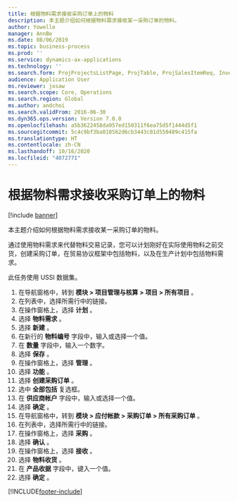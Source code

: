 ```yaml
---
title: 根据物料需求接收采购订单上的物料
description: 本主题介绍如何根据物料需求接收某一采购订单的物料。
author: Yowelle
manager: AnnBe
ms.date: 08/06/2019
ms.topic: business-process
ms.prod: ''
ms.service: dynamics-ax-applications
ms.technology: ''
ms.search.form: ProjProjectsListPage, ProjTable, ProjSalesItemReq, InventItemIdLookupSimple, PurchCreateFromSalesOrder, VendAccountItemLookup, PurchTable, PurchEditLines
audience: Application User
ms.reviewer: josaw
ms.search.scope: Core, Operations
ms.search.region: Global
ms.author: andchoi
ms.search.validFrom: 2016-06-30
ms.dyn365.ops.version: Version 7.0.0
ms.openlocfilehash: a5b3622458da957ed150311f6ea75d5f1444d5f1
ms.sourcegitcommit: 5c4c9bf3ba018562d6cb3443c01d550489c415fa
ms.translationtype: HT
ms.contentlocale: zh-CN
ms.lasthandoff: 10/16/2020
ms.locfileid: "4072771"
---
```

# <a name="receive-items-on-purchase-order-from-item-requirement"></a>根据物料需求接收采购订单上的物料

[!include [banner](../../includes/banner.md)]

本主题介绍如何根据物料需求接收某一采购订单的物料。

通过使用物料需求来代替物料交易记录，您可以计划刚好在实际使用物料之前交货，创建采购订单，在贸易协议框架中包括物料，以及在生产计划中包括物料需求。 

此任务使用 USSI 数据集。

1. 在导航窗格中，转到 **模块 > 项目管理与核算 > 项目 > 所有项目** 。
2. 在列表中，选择所需行中的链接。
3. 在操作窗格上，选择 **计划** 。
4. 选择 **物料需求** 。
5. 选择 **新建** 。
6. 在新行的 **物料编号** 字段中，输入或选择一个值。
7. 在 **数量** 字段中，输入一个数字。
8. 选择 **保存** 。
9. 在操作窗格上，选择 **管理** 。
10. 选择 **功能** 。
11. 选择 **创建采购订单** 。
12. 选中 **全部包括** 复选框。
13. 在 **供应商帐户** 字段中，输入或选择一个值。
14. 选择 **确定** 。
15. 在导航窗格中，转到 **模块 > 应付帐款 > 采购订单 > 所有采购订单** 。
16. 在列表中，选择所需行中的链接。
17. 在操作窗格上，选择 **采购** 。
18. 选择 **确认** 。
19. 在操作窗格上，选择 **接收** 。
20. 选择 **物料收货** 。
21. 在 **产品收据** 字段中，键入一个值。
22. 选择 **确定** 。



[!INCLUDE[footer-include](../../includes/footer-banner.md)]